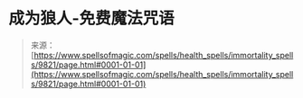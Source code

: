 <!--yml

category: 未分类

date: 2024-06-12 18:46:13

-->

# 成为狼人-免费魔法咒语

> 来源：[https://www.spellsofmagic.com/spells/health_spells/immortality_spells/9821/page.html#0001-01-01](https://www.spellsofmagic.com/spells/health_spells/immortality_spells/9821/page.html#0001-01-01)
